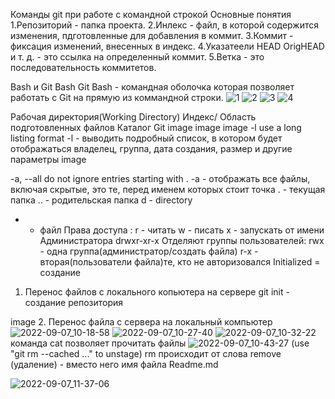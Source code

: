 
Команды git при работе с командной строкой
Основные понятия
1.Репозиторий - папка проекта.
2.Инлекс - файл, в которой содержится изменения, пдготовленные для добавления в коммит.
3.Коммит - фиксация изменений, внесенных в индекс.
4.Указатеели HEAD OrigHEAD и т. д. - это ссылка на определенный коммит.
5.Ветка - это последовательность коммитетов.


Bash и Git Bash
Git Bash - командная оболочка которая позволяет работать с Git на прямую из коммандной строки.
![1](https://user-images.githubusercontent.com/97594420/188813685-ecefb84a-6166-46a7-b713-6977759bc232.png)
![2](https://user-images.githubusercontent.com/97594420/188813739-cc956917-9a8a-4ec2-a302-13f1f181f377.png)
![3](https://user-images.githubusercontent.com/97594420/188813834-26b90949-a2ee-48bc-ac5e-21f71f2a786f.png)
![4](https://user-images.githubusercontent.com/97594420/188813849-0f1fb74f-bc40-48b8-b9f3-ff27fdf99d94.png)


Рабочая директория(Working Directory)
Индекс/ Область подготовленных файлов
Каталог Git image image image
-l use a long listing format
-l - выводить подробный список, в котором будет отображаться владелец, группа, дата создания, размер и другие параметры image


-a, --all do not ignore entries starting with .
-a - отображать все файлы, включая скрытые, это те, перед именем которых стоит точка
. - текущая папка
.. - родительская папка
d - directory
- - файл
Права доступа :
r - читать
w - писать
x - запускать от имени Администратора
drwxr-xr-x
Отделяют группы пользователей:
rwx - одна группа(администратор/создать файла)
r-x - вторая(пользователи файла)те, кто не авторизовался
Initialized = создание
1. Перенос файлов с локального копьютера на сервере
git init - создание репозитория

image
2. Перенос файла с сервера на локальный компьютер
![2022-09-07_10-18-58](https://user-images.githubusercontent.com/97594420/188814352-ce6f17fa-42c5-460d-b3c9-43261c4c2717.png)
![2022-09-07_10-27-40](https://user-images.githubusercontent.com/97594420/188816313-88996352-4da2-4d47-a09a-07a4154aece6.png)
![2022-09-07_10-32-22](https://user-images.githubusercontent.com/97594420/188816987-ee343010-ae75-4cae-856d-2a43c5d5fa07.png)
команда cat позволяет прочитать файлы
![2022-09-07_10-43-27](https://user-images.githubusercontent.com/97594420/188819505-e1b1bd50-dd97-4a03-8e0c-3db8841f6f4d.png)
 (use "git rm --cached <file>..." to unstage)
 rm происходит от слова remove (удаление)
  <file> - вместо него имя файла Readme.md
    
![2022-09-07_11-37-06](https://user-images.githubusercontent.com/97594420/188831967-7aac0448-b945-4754-8229-3b6534bb5c62.png)
